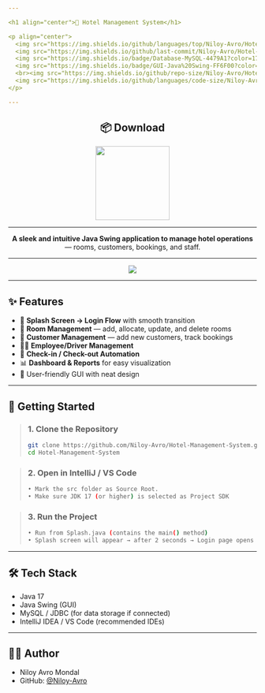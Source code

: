 ```yaml
---

<h1 align="center">🏨 Hotel Management System</h1>

<p align="center">
  <img src="https://img.shields.io/github/languages/top/Niloy-Avro/Hotel-Management-System?color=orange&style=for-the-badge" alt="Top Language"/>
  <img src="https://img.shields.io/github/last-commit/Niloy-Avro/Hotel-Management-System?style=for-the-badge&color=brightgreen&label=Last%20Commit" />
  <img src="https://img.shields.io/badge/Database-MySQL-4479A1?color=1752bf&style=for-the-badge" />
  <img src="https://img.shields.io/badge/GUI-Java%20Swing-FF6F00?color=red&style=for-the-badge" />
  <br><img src="https://img.shields.io/github/repo-size/Niloy-Avro/Hotel-Management-System?color=purple&style=for-the-badge"/>
  <img src="https://img.shields.io/github/languages/code-size/Niloy-Avro/Hotel-Management-System?style=for-the-badge" alt="Code Size">
</p>

---
```


<h2 align="center">📦 Download</h2>

<p align="center">
  <a href="https://github.com/Niloy-Avro/Hotel-Management-System/releases/download/v1.0/HMSystem-setup.exe">
    <img src="https://img.shields.io/badge/⬇️%20Download%20Setup%20File-228B22?style=for-the-badge&logo=windows&logoColor=white" height="150"/>
  </a>
</p>

---
<p align="center">
  <b>A sleek and intuitive <b>Java Swing</b> application to manage hotel operations </b><br>— rooms, customers, bookings, and staff.
</p>

---

<p align="center">
  <img src="https://readme-typing-svg.demolab.com?font=Fira+Code&size=24&pause=1000&color=1752bf&center=true&vCenter=true&width=600&lines=Java+%7C+MySQL+%7C+Swing;Hotel+Management+System+&repeat=true" />
</p>

---

## ✨ Features

- 🌟 **Splash Screen → Login Flow** with smooth transition  
- 🏢 **Room Management** — add, allocate, update, and delete rooms  
- 👥 **Customer Management** — add new customers, track bookings  
- 👨‍💼 **Employee/Driver Management**  
- 🧾 **Check-in / Check-out Automation**  
- 📊 **Dashboard & Reports** for easy visualization  
- 🎨 User-friendly GUI with neat design  

---

## 🚀 Getting Started

> ### **1. Clone the Repository**
> ```bash
> git clone https://github.com/Niloy-Avro/Hotel-Management-System.git
> cd Hotel-Management-System
>```

>### **2. Open in IntelliJ / VS Code**
> ```bash
> • Mark the src folder as Source Root.
> • Make sure JDK 17 (or higher) is selected as Project SDK
> ```

>### **3. Run the Project**
>```bash
> • Run from Splash.java (contains the main() method)  
> • Splash screen will appear → after 2 seconds → Login page opens
>```

---

## 🛠️ Tech Stack
- Java 17
- Java Swing (GUI)
- MySQL / JDBC (for data storage if connected)
- IntelliJ IDEA / VS Code (recommended IDEs)

---

## 👨‍💻 Author

- Niloy Avro Mondal  
- GitHub: [@Niloy-Avro](https://github.com/Niloy-Avro)
